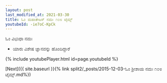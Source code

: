 ```yaml
---
layout: post
last_modified_at: 2021-03-30
title: ಓಂ ಮಹಾತೇಜಸ್ ನಮಃ ೧೦೮ ಟೈಮ್ಸ್
youtubeId: -ie7oC-KpCk
---
```

 
 
 ಓಂ ವಿಭುಧಾ ನಮಃ  
 
 -  ಯಾರು ವಿಶೇಷ ಜ್ಞಾನವನ್ನು ಹೊಂದಿದ್ದಾರೆ 
 
  
 
  
 
 
 
 
 
 


{% include youtubePlayer.html id=page.youtubeId %}
 
[Next]({{ site.baseurl }}{% link  split2/_posts/2015-12-03-ಓಂ ಶ್ರೀಶಾಯ ನಮಃ ೧೦೮ ಟೈಮ್ಸ್.md%})
 
